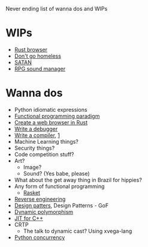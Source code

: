 Never ending list of wanna dos and WIPs

# WIPs

* [Rust browser]()
* [Don't go homeless]()
* [SATAN]()
* [RPG sound manager]()

# Wanna dos

* Python idiomatic expressions
* [Functional programming paradigm](https://blog.kalvad.com/haskell-series-part-1/)
* [Create a web browser in Rust](https://browser.engineering/)
* [Write a debugger](https://blog.tartanllama.xyz/writing-a-linux-debugger-setup/)
* [Write a compiler](https://www.cs.cornell.edu/courses/cs6120/2020fa/self-guided/), [1](https://norasandler.com/2017/11/29/Write-a-Compiler.html)
* Machine Learning things?
* Security things?
* Code competition stuff?
* Art?
    * Image?
    * Sound? (Yes babe, please)
* What about the get away thing in Brazil for hippies?
* Any form of functional programming
    * [Rasket](https://docs.racket-lang.org/quick/)
* [Reverse engineering](https://0x41.cf/reversing/2021/07/21/reversing-x86-and-c-code-for-beginners.html)
* [Design patters](https://realpython.com/factory-method-python/), Design Patterns - GoF
* [Dynamic polymorphism](https://www.youtube.com/watch?v=8c6BAQcYF_E)
* [JIT for C++](https://blog.quarkslab.com/easyjit-just-in-time-compilation-for-c.html)
* CRTP
   * The talk to dynamic cast? Using xvega-lang
* [Python concurrency](https://realpython.com/python-concurrency/)
